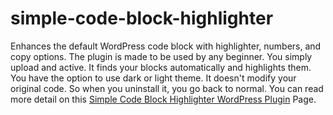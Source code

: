 # simple-code-block-highlighter
Enhances the default WordPress code block with highlighter, numbers, and copy options. 
The plugin is made to be used by any beginner. You simply upload and active. It finds your <code></code> blocks automatically and highlights them.
You have the option to use dark or light theme. 
It doesn't modify your original code. So when you uninstall it, you go back to normal.
You can read more detail on this <a href="https://www.techgrapple.com/simple-code-block-highlighter-free-plugin-for-wordpress/"> Simple Code Block Highlighter WordPress Plugin</a> Page.
